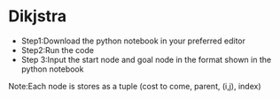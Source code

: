 # Dikjstra
- Step1:Download the python notebook in your preferred editor
- Step2:Run the code 
- Step 3:Input the start node and goal node in the format shown in the python notebook

Note:Each node is stores as a tuple (cost to come, parent, (i,j), index)

